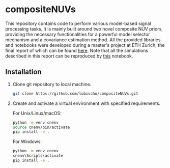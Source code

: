 # compositeNUVs
This repository contains code to perform various model-based signal processing tasks. It is mainly built around two novel composite NUV priors, providing the necessary functionalities for a powerful model selector mechanism and a covariance estimation method. All the provided libraries and notebooks were developed during a master's project at ETH Zurich, the final report of which can be found [here]([https://example.com](https://github.com/lubischu/compositeNUVs/blob/main/report.pdf)). Note that all the simulations described in this report can be reproduced by [this](https://github.com/lubischu/compositeNUVs/blob/main/notebooks/simulationsInReport.ipynb) notebook.

## Installation
1. Clone git repository to local machine.
   
   ```bash
   git clone https://github.com/lubischu/compositeNUVs.git
   ```

2. Create and activate a virtual environment with specified requirements.

   For Unix/Linux/macOS:
   
   ```bash
   python -m venv cnenv
   source cnenv/bin/activate
   pip install -e .
   ```

   For Windows:
   
   ```bash
   python -m venv cnenv
   cnenv\Scripts\activate
   pip install -e .
   ```
